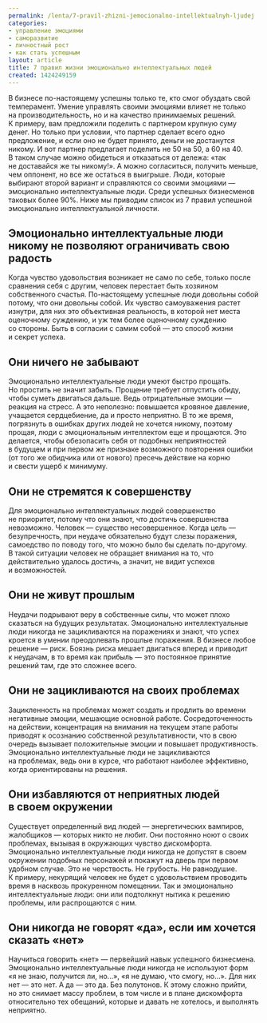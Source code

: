 ```yaml
---
permalink: /lenta/7-pravil-zhizni-jemocionalno-intellektualnyh-ljudej
categories:
- управление эмоциями
- саморазвитие
- личностный рост
- как стать успешным
layout: article
title: 7 правил жизни эмоционально интеллектуальных людей
created: 1424249159
---
```

<p>В&nbsp;бизнесе по-настоящему успешны только&nbsp;те, кто смог обуздать свой темперамент. Умение управлять своими эмоциями влияет не&nbsp;только на&nbsp;производительность, но&nbsp;и&nbsp;на&nbsp;качество принимаемых решений. К&nbsp;примеру, вам предложили поделить с&nbsp;партнером крупную суму денег. Но&nbsp;только при условии, что партнер сделает всего одно предложение, и&nbsp;если оно не&nbsp;будет принято, деньги не&nbsp;достанутся никому. И&nbsp;вот партнер предлагает поделить не&nbsp;50&nbsp;на 50, а&nbsp;60&nbsp;на 40. В&nbsp;таком случае можно обидеться и&nbsp;отказаться от&nbsp;дележа: «так не&nbsp;доставайся&nbsp;же ты&nbsp;никому!». А&nbsp;можно согласиться, получить меньше, чем оппонент, но&nbsp;все&nbsp;же остаться в&nbsp;выигрыше. Люди, которые выбирают второй вариант и&nbsp;справляются со&nbsp;своими эмоциями&nbsp;— эмоционально интеллектуальные люди. Среди успешных бизнесменов таковых более 90%. Ниже мы&nbsp;приводим список из&nbsp;7&nbsp;правил успешной эмоционально интеллектуальной личности.</p>
<!--break-->
<h2>Эмоционально интеллектуальные люди никому не&nbsp;позволяют ограничивать свою радость</h2>
<p>Когда чувство удовольствия возникает не&nbsp;само по&nbsp;себе, только после сравнения себя с&nbsp;другим, человек перестает быть хозяином собственного счастья. По-настоящему успешные люди довольны собой потому, что они довольны собой. Их&nbsp;чувство самоуважения растет изнутри, для них это объективная реальность, в&nbsp;которой нет места оценочному суждению, и&nbsp;уж&nbsp;тем более оценочному суждению со&nbsp;стороны. Быть в&nbsp;согласии с&nbsp;самим собой&nbsp;— это способ жизни и&nbsp;секрет успеха.</p>
<h2>Они ничего не&nbsp;забывают</h2>
<p>Эмоционально интеллектуальные люди умеют быстро прощать. Но&nbsp;простить не&nbsp;значит забыть. Прощение требует отпустить обиду, чтобы суметь двигаться дальше. Ведь отрицательные эмоции&nbsp;— реакция на&nbsp;стресс. А&nbsp;это неполезно: повышается кровяное давление, учащается сердцебиение, да&nbsp;и&nbsp;просто неприятно. В&nbsp;то&nbsp;же время, погрязнуть в&nbsp;ошибках других людей не&nbsp;хочется никому, поэтому прощая, люди с&nbsp;эмоциональным интеллектом еще и&nbsp;прощаются. Это делается, чтобы обезопасить себя от&nbsp;подобных неприятностей в&nbsp;будущем и&nbsp;при первом&nbsp;же признаке возможного повторения ошибки (от&nbsp;того&nbsp;же обидчика или от&nbsp;нового) пресечь действие на&nbsp;корню и&nbsp;свести ущерб к&nbsp;минимуму.</p>
<h2>Они не&nbsp;стремятся к&nbsp;совершенству</h2>
<p>Для эмоционально интеллектуальных людей совершенство не&nbsp;приоритет, потому что они знают, что достичь совершенства невозможно. Человек&nbsp;— существо несовершенное. Когда цель&nbsp;— безупречность, при неудаче обязательно будут слезы поражения, самоедство по&nbsp;поводу того, что можно было&nbsp;бы сделать по-другому. В&nbsp;такой ситуации человек не&nbsp;обращает внимания на&nbsp;то, что действительно удалось достичь, а&nbsp;значит, не&nbsp;видит успехов и&nbsp;возможностей.</p>
<h2>Они не&nbsp;живут прошлым</h2>
<p>Неудачи подрывают веру в&nbsp;собственные силы, что может плохо сказаться на&nbsp;будущих результатах. Эмоционально интеллектуальные люди никогда не&nbsp;зацикливаются на&nbsp;поражениях и&nbsp;знают, что успех кроется в&nbsp;умении преодолевать прошлые поражения. В&nbsp;бизнесе любое решение&nbsp;— риск. Боязнь риска мешает двигаться вперед и&nbsp;приводит к&nbsp;неудачам, в&nbsp;то&nbsp;время как прибыль&nbsp;— это постоянное принятие решений там, где это сложнее всего.</p>
<h2>Они не&nbsp;зацикливаются на&nbsp;своих проблемах</h2>
<p>Зацикленность на&nbsp;проблемах может создать и&nbsp;продлить во&nbsp;времени негативные эмоции, мешающие основной работе. Сосредоточенность на&nbsp;действии, концентрация на&nbsp;внимания на&nbsp;текущем этапе работы приводят к&nbsp;осознанию собственной результативности, что в&nbsp;свою очередь вызывает положительные эмоции и&nbsp;повышает продуктивность. Эмоционально интеллектуальные люди не&nbsp;зацикливаются на&nbsp;проблемах, ведь они в&nbsp;курсе, что работают наиболее эффективно, когда ориентированы на&nbsp;решения.</p>
<h2>Они избавляются от&nbsp;неприятных людей в&nbsp;своем окружении</h2>
<p>Существует определенный вид людей&nbsp;— энергетических вампиров, жалобщиков&nbsp;— которых никто не&nbsp;любит. Они постоянно ноют о&nbsp;своих проблемах, вызывая в&nbsp;окружающих чувство дискомфорта. Эмоционально интеллектуальные люди никогда не&nbsp;допустят в&nbsp;своем окружении подобных персонажей и&nbsp;покажут на&nbsp;дверь при первом удобном случае. Это не&nbsp;черствость. Не&nbsp;грубость. Не&nbsp;равнодушие. К&nbsp;примеру, некурящий человек не&nbsp;будет с&nbsp;удовольствием проводить время в&nbsp;насквозь прокуренном помещении. Так и&nbsp;эмоционально интеллектуальные люди: они или подтолкнут нытика к&nbsp;решению проблемы, или распрощаются с&nbsp;ним.</p>
<h2>Они никогда не&nbsp;говорят «да», если им&nbsp;хочется сказать «нет»</h2>
<p>Научиться говорить «нет»&nbsp;— первейший навык успешного бизнесмена. Эмоционально интеллектуальные люди никогда не&nbsp;используют форм «я&nbsp;не&nbsp;знаю, получится&nbsp;ли, но...», «я&nbsp;не&nbsp;думаю, что смогу, но...». Для них нет&nbsp;— это нет. А&nbsp;да&nbsp;— это&nbsp;да. Без полутонов. К&nbsp;этому сложно прийти, но&nbsp;это снимает массу проблем, в&nbsp;том числе и&nbsp;в&nbsp;плане дискомфорта относительно тех обещаний, которые и&nbsp;давать не&nbsp;хотелось, и&nbsp;выполнять неприятно. </p>

